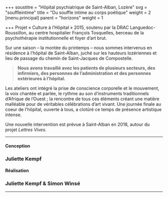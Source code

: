 +++
soustitre = "Hôpital psychiatrique de Saint-Alban, Lozère"
svg = "souffleintime"
title = "Du souffle intime au corps poétique"
weight = 2
[menu.principal]
parent = "horizons"
weight = 1

+++
Projet « Culture à l’Hôpital » 2015, soutenu par la DRAC Languedoc-Roussillon, au centre hospitalier François Tosquelles, berceau de la psychothérapie institutionnelle et foyer d’art brut.

Sur une saison – la montée du printemps – nous sommes intervenus en résidence à l’hôpital de Saint-Alban, juché sur les hauteurs lozériennes et lieu de passage du chemin de Saint-Jacques de Compostelle.

<blockquote>
<p><strong>Nous avons travaillé avec les patients de plusieurs secteurs, des infirmiers, des personnes de l’administration et des personnes extérieures à l’hôpital.</strong></p>
</blockquote>

Les ateliers ont intégré la prise de conscience corporelle et le mouvement, la voix chantée et parlée, le rythme au son d’instruments traditionnels d’Afrique de l’Ouest ; la rencontre de tous ces éléments créant une matière malléable pour de véritables célébrations d’art vivant. Une journée finale au coeur de l'hôpital, ouverte à tous, a clotûré ce temps de présence artistique intense.

Une nouvelle intervention est prévue à Saint-Alban en 2018, autour du projet *Lettres Vives*.

<hr>

#### Conception

### Juliette Kempf

#### Réalisation

### Juliette Kempf & Simon Winsé

<hr>